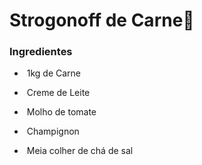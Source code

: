 # Strogonoff de Carne:meat_on_bone:

### **Ingredientes**

- ​	1kg de Carne

- ​     Creme de Leite

- ​     Molho de tomate

- ​     Champignon

- ​     Meia colher de chá de sal

   





